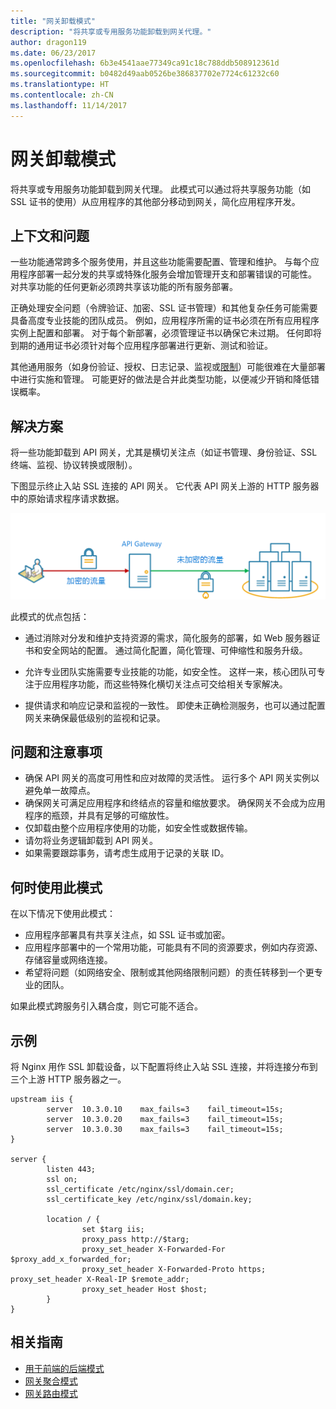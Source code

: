 ```yaml
---
title: "网关卸载模式"
description: "将共享或专用服务功能卸载到网关代理。"
author: dragon119
ms.date: 06/23/2017
ms.openlocfilehash: 6b3e4541aae77349ca91c18c788ddb508912361d
ms.sourcegitcommit: b0482d49aab0526be386837702e7724c61232c60
ms.translationtype: HT
ms.contentlocale: zh-CN
ms.lasthandoff: 11/14/2017
---
```

# <a name="gateway-offloading-pattern"></a>网关卸载模式

将共享或专用服务功能卸载到网关代理。 此模式可以通过将共享服务功能（如 SSL 证书的使用）从应用程序的其他部分移动到网关，简化应用程序开发。

## <a name="context-and-problem"></a>上下文和问题

一些功能通常跨多个服务使用，并且这些功能需要配置、管理和维护。 与每个应用程序部署一起分发的共享或特殊化服务会增加管理开支和部署错误的可能性。 对共享功能的任何更新必须跨共享该功能的所有服务部署。

正确处理安全问题（令牌验证、加密、SSL 证书管理）和其他复杂任务可能需要具备高度专业技能的团队成员。 例如，应用程序所需的证书必须在所有应用程序实例上配置和部署。 对于每个新部署，必须管理证书以确保它未过期。 任何即将到期的通用证书必须针对每个应用程序部署进行更新、测试和验证。

其他通用服务（如身份验证、授权、日志记录、监视或[限制](./throttling.md)）可能很难在大量部署中进行实施和管理。 可能更好的做法是合并此类型功能，以便减少开销和降低错误概率。

## <a name="solution"></a>解决方案

将一些功能卸载到 API 网关，尤其是横切关注点（如证书管理、身份验证、SSL 终端、监视、协议转换或限制）。 

下图显示终止入站 SSL 连接的 API 网关。 它代表 API 网关上游的 HTTP 服务器中的原始请求程序请求数据。

 ![](./_images/gateway-offload.png)
 
此模式的优点包括：

- 通过消除对分发和维护支持资源的需求，简化服务的部署，如 Web 服务器证书和安全网站的配置。 通过简化配置，简化管理、可伸缩性和服务升级。

- 允许专业团队实施需要专业技能的功能，如安全性。 这样一来，核心团队可专注于应用程序功能，而这些特殊化横切关注点可交给相关专家解决。

- 提供请求和响应记录和监视的一致性。 即使未正确检测服务，也可以通过配置网关来确保最低级别的监视和记录。

## <a name="issues-and-considerations"></a>问题和注意事项

- 确保 API 网关的高度可用性和应对故障的灵活性。 运行多个 API 网关实例以避免单一故障点。 
- 确保网关可满足应用程序和终结点的容量和缩放要求。 确保网关不会成为应用程序的瓶颈，并具有足够的可缩放性。
- 仅卸载由整个应用程序使用的功能，如安全性或数据传输。
- 请勿将业务逻辑卸载到 API 网关。 
- 如果需要跟踪事务，请考虑生成用于记录的关联 ID。

## <a name="when-to-use-this-pattern"></a>何时使用此模式

在以下情况下使用此模式：

- 应用程序部署具有共享关注点，如 SSL 证书或加密。
- 应用程序部署中的一个常用功能，可能具有不同的资源要求，例如内存资源、存储容量或网络连接。
- 希望将问题（如网络安全、限制或其他网络限制问题）的责任转移到一个更专业的团队。

如果此模式跨服务引入耦合度，则它可能不适合。

## <a name="example"></a>示例

将 Nginx 用作 SSL 卸载设备，以下配置将终止入站 SSL 连接，并将连接分布到三个上游 HTTP 服务器之一。

```
upstream iis {
        server  10.3.0.10    max_fails=3    fail_timeout=15s;
        server  10.3.0.20    max_fails=3    fail_timeout=15s;
        server  10.3.0.30    max_fails=3    fail_timeout=15s;
}

server {
        listen 443;
        ssl on;
        ssl_certificate /etc/nginx/ssl/domain.cer;
        ssl_certificate_key /etc/nginx/ssl/domain.key;

        location / {
                set $targ iis;
                proxy_pass http://$targ;
                proxy_set_header X-Forwarded-For $proxy_add_x_forwarded_for;
                proxy_set_header X-Forwarded-Proto https;
proxy_set_header X-Real-IP $remote_addr;
                proxy_set_header Host $host;
        }
}
```

## <a name="related-guidance"></a>相关指南

- [用于前端的后端模式](./backends-for-frontends.md)
- [网关聚合模式](./gateway-aggregation.md)
- [网关路由模式](./gateway-routing.md)

